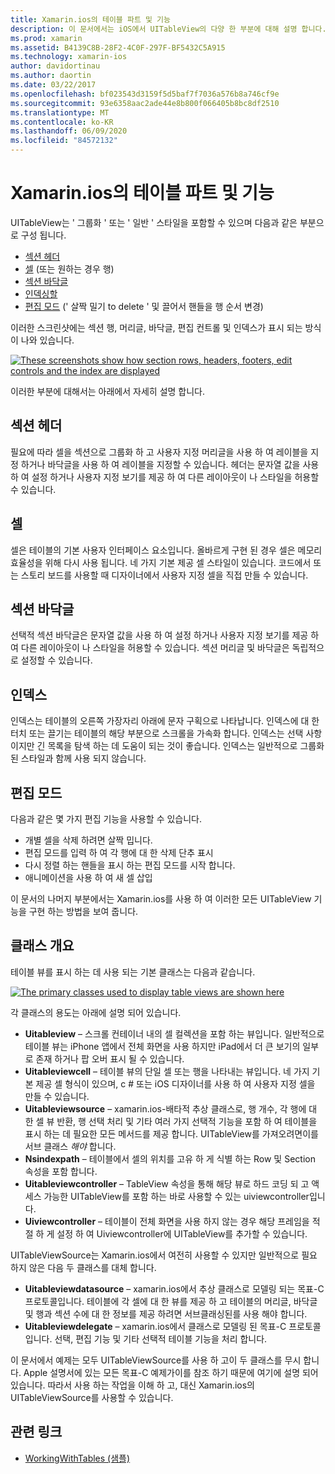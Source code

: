 ```yaml
---
title: Xamarin.ios의 테이블 파트 및 기능
description: 이 문서에서는 iOS에서 UITableView의 다양 한 부분에 대해 설명 합니다. 이 단원에서는 머리글, 셀, 구역 바닥글, 인덱스 및 편집 모드에 대해 설명 합니다.
ms.prod: xamarin
ms.assetid: B4139C8B-28F2-4C0F-297F-BF5432C5A915
ms.technology: xamarin-ios
author: davidortinau
ms.author: daortin
ms.date: 03/22/2017
ms.openlocfilehash: bf023543d3159f5d5baf7f7036a576b8a746cf9e
ms.sourcegitcommit: 93e6358aac2ade44e8b800f066405b8bc8df2510
ms.translationtype: MT
ms.contentlocale: ko-KR
ms.lasthandoff: 06/09/2020
ms.locfileid: "84572132"
---
```

# <a name="table-parts-and-functionality-in-xamarinios"></a>Xamarin.ios의 테이블 파트 및 기능

UITableView는 ' 그룹화 ' 또는 ' 일반 ' 스타일을 포함할 수 있으며 다음과 같은 부분으로 구성 됩니다.

- [섹션 헤더](#Section_Header)
- [셀](#Cells) (또는 원하는 경우 행)
- [섹션 바닥글](#Section_Footer)
- [인덱싱할](#Index)
- [편집 모드](#Edit_Features) (' 살짝 밀기 to delete ' 및 끌어서 핸들을 행 순서 변경) 

이러한 스크린샷에는 섹션 행, 머리글, 바닥글, 편집 컨트롤 및 인덱스가 표시 되는 방식이 나와 있습니다.

 [![](table-parts-and-functionality-images/image1a.png "These screenshots show how section rows, headers, footers, edit controls and the index are displayed")](table-parts-and-functionality-images/image1a.png#lightbox)

이러한 부분에 대해서는 아래에서 자세히 설명 합니다.

<a name="Section_Header"></a>

## <a name="section-header"></a>섹션 헤더

필요에 따라 셀을 섹션으로 그룹화 하 고 사용자 지정 머리글을 사용 하 여 레이블을 지정 하거나 바닥글을 사용 하 여 레이블을 지정할 수 있습니다. 헤더는 문자열 값을 사용 하 여 설정 하거나 사용자 지정 보기를 제공 하 여 다른 레이아웃이 나 스타일을 허용할 수 있습니다.

<a name="Cells"></a>

## <a name="cells"></a>셀

셀은 테이블의 기본 사용자 인터페이스 요소입니다. 올바르게 구현 된 경우 셀은 메모리 효율성을 위해 다시 사용 됩니다. 네 가지 기본 제공 셀 스타일이 있습니다. 코드에서 또는 스토리 보드를 사용할 때 디자이너에서 사용자 지정 셀을 직접 만들 수 있습니다.

<a name="Section_Footer"></a>

## <a name="section-footer"></a>섹션 바닥글

선택적 섹션 바닥글은 문자열 값을 사용 하 여 설정 하거나 사용자 지정 보기를 제공 하 여 다른 레이아웃이 나 스타일을 허용할 수 있습니다. 섹션 머리글 및 바닥글은 독립적으로 설정할 수 있습니다.

<a name="Index"></a>

## <a name="index"></a>인덱스

인덱스는 테이블의 오른쪽 가장자리 아래에 문자 구획으로 나타납니다.
인덱스에 대 한 터치 또는 끌기는 테이블의 해당 부분으로 스크롤을 가속화 합니다. 인덱스는 선택 사항 이지만 긴 목록을 탐색 하는 데 도움이 되는 것이 좋습니다. 인덱스는 일반적으로 그룹화 된 스타일과 함께 사용 되지 않습니다.

<a name="Edit_Features"></a>

## <a name="editing-mode"></a>편집 모드

다음과 같은 몇 가지 편집 기능을 사용할 수 있습니다.

- 개별 셀을 삭제 하려면 살짝 밉니다.
- 편집 모드를 입력 하 여 각 행에 대 한 삭제 단추 표시 
- 다시 정렬 하는 핸들을 표시 하는 편집 모드를 시작 합니다. 
- 애니메이션을 사용 하 여 새 셀 삽입

이 문서의 나머지 부분에서는 Xamarin.ios를 사용 하 여 이러한 모든 UITableView 기능을 구현 하는 방법을 보여 줍니다.

## <a name="classes-overview"></a>클래스 개요

테이블 뷰를 표시 하는 데 사용 되는 기본 클래스는 다음과 같습니다.

[![](table-parts-and-functionality-images/classdiagram.png "The primary classes used to display table views are shown here")](table-parts-and-functionality-images/classdiagram.png#lightbox)

각 클래스의 용도는 아래에 설명 되어 있습니다.

- **Uitableview** – 스크롤 컨테이너 내의 셀 컬렉션을 포함 하는 뷰입니다. 일반적으로 테이블 뷰는 iPhone 앱에서 전체 화면을 사용 하지만 iPad에서 더 큰 보기의 일부로 존재 하거나 팝 오버 표시 될 수 있습니다. 
- **Uitableviewcell** – 테이블 뷰의 단일 셀 또는 행을 나타내는 뷰입니다. 네 가지 기본 제공 셀 형식이 있으며, c # 또는 iOS 디자이너를 사용 하 여 사용자 지정 셀을 만들 수 있습니다. 
- **Uitableviewsource** – xamarin.ios-배타적 추상 클래스로, 행 개수, 각 행에 대 한 셀 뷰 반환, 행 선택 처리 및 기타 여러 가지 선택적 기능을 포함 하 여 테이블을 표시 하는 데 필요한 모든 메서드를 제공 합니다. UITableView를 가져오려면이를 서브 클래스 *해야* 합니다. 
- **Nsindexpath** – 테이블에서 셀의 위치를 고유 하 게 식별 하는 Row 및 Section 속성을 포함 합니다. 
- **Uitableviewcontroller** – TableView 속성을 통해 해당 뷰로 하드 코딩 되 고 액세스 가능한 UITableView를 포함 하는 바로 사용할 수 있는 uiviewcontroller입니다. 
- **Uiviewcontroller** – 테이블이 전체 화면을 사용 하지 않는 경우 해당 프레임을 적절 하 게 설정 하 여 Uiviewcontroller에 UITableView를 추가할 수 있습니다. 

UITableViewSource는 Xamarin.ios에서 여전히 사용할 수 있지만 일반적으로 필요 하지 않은 다음 두 클래스를 대체 합니다.

- **Uitableviewdatasource** – xamarin.ios에서 추상 클래스로 모델링 되는 목표-C 프로토콜입니다. 테이블에 각 셀에 대 한 뷰를 제공 하 고 테이블의 머리글, 바닥글 및 행과 섹션 수에 대 한 정보를 제공 하려면 서브클래싱된를 사용 해야 합니다. 
- **Uitableviewdelegate** – xamarin.ios에서 클래스로 모델링 된 목표-C 프로토콜입니다. 선택, 편집 기능 및 기타 선택적 테이블 기능을 처리 합니다. 

이 문서에서 예제는 모두 UITableViewSource를 사용 하 고이 두 클래스를 무시 합니다. Apple 설명서에 있는 모든 목표-C 예제가이를 참조 하기 때문에 여기에 설명 되어 있습니다. 따라서 사용 하는 작업을 이해 하 고, 대신 Xamarin.ios의 UITableViewSource를 사용할 수 있습니다.

## <a name="related-links"></a>관련 링크

- [WorkingWithTables (샘플)](https://docs.microsoft.com/samples/xamarin/ios-samples/workingwithtables)
